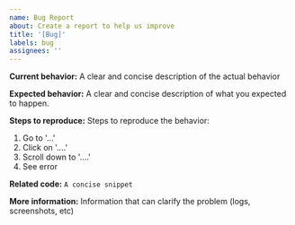```yaml
---
name: Bug Report
about: Create a report to help us improve
title: '[Bug]'
labels: bug
assignees: ''
---
```


**Current behavior:**
A clear and concise description of the actual behavior

**Expected behavior:**
A clear and concise description of what you expected to happen.

**Steps to reproduce:**
Steps to reproduce the behavior:
1. Go to '...'
2. Click on '....'
3. Scroll down to '....'
4. See error

**Related code:**
`A concise snippet`

**More information:**
Information that can clarify the problem (logs, screenshots, etc)
